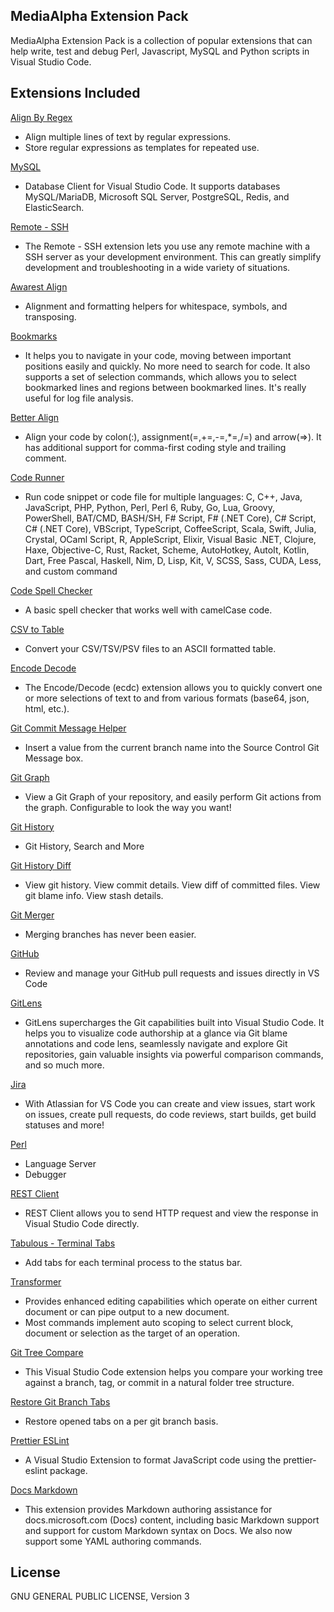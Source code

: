## MediaAlpha Extension Pack

MediaAlpha Extension Pack is a collection of popular extensions that can help write, test and debug Perl, Javascript, MySQL and Python scripts in Visual Studio Code. 

## Extensions Included
[Align By Regex](https://marketplace.visualstudio.com/items?itemName=janjoerke.align-by-regex)
- Align multiple lines of text by regular expressions.
- Store regular expressions as templates for repeated use.

[MySQL](https://marketplace.visualstudio.com/items?itemName=cweijan.vscode-mysql-client2)

- Database Client for Visual Studio Code. It supports databases MySQL/MariaDB, Microsoft SQL Server, PostgreSQL, Redis, and ElasticSearch.

[Remote - SSH](https://marketplace.visualstudio.com/items?itemName=ms-vscode-remote.remote-ssh)
- The Remote - SSH extension lets you use any remote machine with a SSH server as your development environment. This can greatly simplify development and troubleshooting in a wide variety of situations.

[Awarest Align](https://marketplace.visualstudio.com/items?itemName=awarest.awarest-align)

- Alignment and formatting helpers for whitespace, symbols, and transposing.

[Bookmarks](https://marketplace.visualstudio.com/items?itemName=alefragnani.Bookmarks)

- It helps you to navigate in your code, moving between important positions easily and quickly. No more need to search for code. It also supports a set of selection commands, which allows you to select bookmarked lines and regions between bookmarked lines. It's really useful for log file analysis.

[Better Align](https://marketplace.visualstudio.com/items?itemName=wwm.better-align)

- Align your code by colon(:), assignment(=,+=,-=,*=,/=) and arrow(=>). It has additional support for comma-first coding style and trailing comment.

[Code Runner](https://marketplace.visualstudio.com/items?itemName=formulahendry.code-runner)

- Run code snippet or code file for multiple languages: C, C++, Java, JavaScript, PHP, Python, Perl, Perl 6, Ruby, Go, Lua, Groovy, PowerShell, BAT/CMD, BASH/SH, F# Script, F# (.NET Core), C# Script, C# (.NET Core), VBScript, TypeScript, CoffeeScript, Scala, Swift, Julia, Crystal, OCaml Script, R, AppleScript, Elixir, Visual Basic .NET, Clojure, Haxe, Objective-C, Rust, Racket, Scheme, AutoHotkey, AutoIt, Kotlin, Dart, Free Pascal, Haskell, Nim, D, Lisp, Kit, V, SCSS, Sass, CUDA, Less, and custom command

[Code Spell Checker](https://marketplace.visualstudio.com/items?itemName=streetsidesoftware.code-spell-checker)

- A basic spell checker that works well with camelCase code.

[CSV to Table](https://marketplace.visualstudio.com/items?itemName=phplasma.csv-to-table)

- Convert your CSV/TSV/PSV files to an ASCII formatted table.

[Encode Decode](https://marketplace.visualstudio.com/items?itemName=mitchdenny.ecdc)

- The Encode/Decode (ecdc) extension allows you to quickly convert one or more selections of text to and from various formats (base64, json, html, etc.).

[Git Commit Message Helper](https://marketplace.visualstudio.com/items?itemName=D3skdev.git-commit-message-helper)

- Insert a value from the current branch name into the Source Control Git Message box.

[Git Graph](https://marketplace.visualstudio.com/items?itemName=mhutchie.git-graph)

- View a Git Graph of your repository, and easily perform Git actions from the graph. Configurable to look the way you want!

[Git History](https://marketplace.visualstudio.com/items?itemName=donjayamanne.githistory)

- Git History, Search and More

[Git History Diff](https://marketplace.visualstudio.com/items?itemName=huizhou.githd)

- View git history. View commit details. View diff of committed files. View git blame info. View stash details.

[Git Merger](https://marketplace.visualstudio.com/items?itemName=shaharkazaz.git-merger)

- Merging branches has never been easier.

[GitHub](https://marketplace.visualstudio.com/items?itemName=GitHub.vscode-pull-request-github)

- Review and manage your GitHub pull requests and issues directly in VS Code

[GitLens](https://marketplace.visualstudio.com/items?itemName=eamodio.gitlens)

- GitLens supercharges the Git capabilities built into Visual Studio Code. It helps you to visualize code authorship at a glance via Git blame annotations and code lens, seamlessly navigate and explore Git repositories, gain valuable insights via powerful comparison commands, and so much more.

[Jira](https://marketplace.visualstudio.com/items?itemName=Atlassian.atlascode)

- With Atlassian for VS Code you can create and view issues, start work on issues, create pull requests, do code reviews, start builds, get build statuses and more!

[Perl](https://marketplace.visualstudio.com/items?itemName=richterger.perl)

- Language Server
- Debugger

[REST Client](https://marketplace.visualstudio.com/items?itemName=humao.rest-client)

- REST Client allows you to send HTTP request and view the response in Visual Studio Code directly.

[Tabulous - Terminal Tabs](https://marketplace.visualstudio.com/items?itemName=bwildeman.tabulous)

- Add tabs for each terminal process to the status bar.

[Transformer](https://marketplace.visualstudio.com/items?itemName=dakara.transformer)

- Provides enhanced editing capabilities which operate on either current document or can pipe output to a new document.
- Most commands implement auto scoping to select current block, document or selection as the target of an operation.

[Git Tree Compare](https://marketplace.visualstudio.com/items?itemName=letmaik.git-tree-compare)

- This Visual Studio Code extension helps you compare your working tree against a branch, tag, or commit in a natural folder tree structure.

[Restore Git Branch Tabs](https://marketplace.visualstudio.com/items?itemName=gkotas.restore-git-branch-tabs)

- Restore opened tabs on a per git branch basis.

[Prettier ESLint](https://marketplace.visualstudio.com/items?itemName=rvest.vs-code-prettier-eslint)

- A Visual Studio Extension to format JavaScript code using the prettier-eslint package.

[Docs Markdown](https://marketplace.visualstudio.com/items?itemName=docsmsft.docs-markdown)

- This extension provides Markdown authoring assistance for docs.microsoft.com (Docs) content, including basic Markdown support and support for custom Markdown syntax on Docs. We also now support some YAML authoring commands.

## License
GNU GENERAL PUBLIC LICENSE, Version 3
